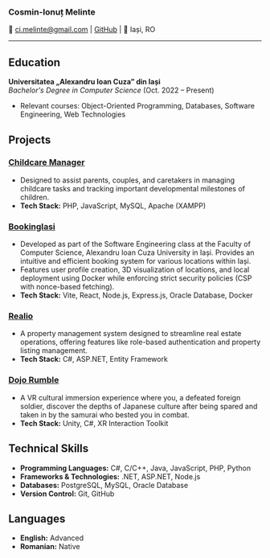 ### **Cosmin-Ionuț Melinte**

📧 [ci.melinte@gmail.com](mailto\:ci.melinte@gmail.com) | [GitHub](https://github.com/cosminmelinte) | 📍 Iași, RO

---

## **Education**

**Universitatea „Alexandru Ioan Cuza” din Iași**\
*Bachelor's Degree in Computer Science* (Oct. 2022 – Present)

- Relevant courses: Object-Oriented Programming, Databases, Software Engineering, Web Technologies

## **Projects**

### **[Childcare Manager](https://github.com/Spaghedi3/ChildCare-Manager)**

- Designed to assist parents, couples, and caretakers in managing childcare tasks and tracking important developmental milestones of children.
- **Tech Stack:** PHP, JavaScript, MySQL, Apache (XAMPP)

### **[BookingIasi](https://github.com/vladsuper5555/BookingIasi)**

- Developed as part of the Software Engineering class at the Faculty of Computer Science, Alexandru Ioan Cuza University in Iași. Provides an intuitive and efficient booking system for various locations within Iași.
- Features user profile creation, 3D visualization of locations, and local deployment using Docker while enforcing strict security policies (CSP with nonce-based fetching).
- **Tech Stack:** Vite, React, Node.js, Express.js, Oracle Database, Docker

### **[Realio](https://realio-five.vercel.app/)**

- A property management system designed to streamline real estate operations, offering features like role-based authentication and property listing management.
- **Tech Stack:** C#, ASP.NET, Entity Framework

### **[Dojo Rumble](https://www.youtube.com/watch?v=n8yishOh6F8)**

- A VR cultural immersion experience where you, a defeated foreign soldier, discover the depths of Japanese culture after being spared and taken in by the samurai who bested you in combat.
- **Tech Stack:** Unity, C#, XR Interaction Toolkit

## **Technical Skills**

- **Programming Languages:** C#, C/C++, Java, JavaScript, PHP, Python
- **Frameworks & Technologies:** .NET, ASP.NET, Node.js
- **Databases:** PostgreSQL, MySQL, Oracle Database
- **Version Control:** Git, GitHub

## **Languages**

- **English:** Advanced
- **Romanian:** Native
